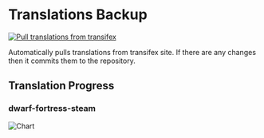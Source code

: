 # Translations Backup

[![Pull translations from transifex](https://github.com/dfint/translations-backup/actions/workflows/pull-translations.yml/badge.svg)](https://github.com/dfint/translations-backup/actions/workflows/pull-translations.yml)

Automatically pulls translations from transifex site. If there are any changes then it commits them to the repository.

## Translation Progress

### dwarf-fortress-steam

![Chart](https://quickchart.io/chart/render/sf-809efb80-d6d4-4e22-b82a-7fee635a4304)
<!--
### dwarf-fortress

![Chart](https://quickchart.io/chart/render/sf-f448dfbc-c56f-4c5a-9e1a-e86038cdb459)
-->